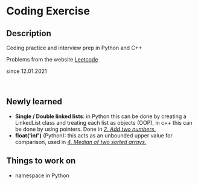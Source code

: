 # Coding Exercise
## Description 
Coding practice and interview prep in Python and C++

Problems from the website [Leetcode](https://leetcode.com)

since 12.01.2021

<br>

## Newly learned

- **Single / Double linked lists**: in Python this can be done by creating a LinkedList class and treating each list as objects (OOP), in c++ this can be done by using pointers. Done in [*2. Add two numbers*.](add_two_num.py)
- **float('inf')** (Python): this acts as an unbounded upper value for comparison, used in [*4. Median of two sorted arrays*.](mediantwosorted.py) 

## Things to work on
- namespace in Python